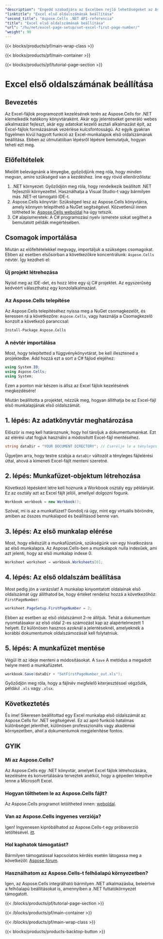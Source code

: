 ```yaml
---
"description": "Engedd szabadjára az Excelben rejlő lehetőségeket az Aspose.Cells for .NET segítségével. Tanuld meg, hogyan állíthatod be könnyedén az első oldalszámot a munkalapjaidban ebből az átfogó útmutatóból."
"linktitle": "Excel első oldalszámának beállítása"
"second_title": "Aspose.Cells .NET API-referencia"
"title": "Excel első oldalszámának beállítása"
"url": "/hu/net/excel-page-setup/set-excel-first-page-number/"
"weight": 90
---
```


{{< blocks/products/pf/main-wrap-class >}}

{{< blocks/products/pf/main-container >}}

{{< blocks/products/pf/tutorial-page-section >}}

# Excel első oldalszámának beállítása

## Bevezetés

Az Excel-fájlok programozott kezelésének terén az Aspose.Cells for .NET kiemelkedik hatékony könyvtáraként. Akár egy jelentéseket generáló webes alkalmazást fejleszt, akár egy adatokat kezelő asztali alkalmazást épít, az Excel-fájlok formázásának vezérlése kulcsfontosságú. Az egyik gyakran figyelmen kívül hagyott funkció az Excel-munkalapok első oldalszámának beállítása. Ebben az útmutatóban lépésről lépésre bemutatjuk, hogyan teheti ezt meg.

## Előfeltételek

Mielőtt belevágnánk a lényegbe, győződjünk meg róla, hogy minden megvan, amire szükséged van a kezdéshez. Íme egy rövid ellenőrzőlista:

1. .NET környezet: Győződjön meg róla, hogy rendelkezik beállított .NET fejlesztői környezettel. Használhatja a Visual Studio-t vagy bármilyen más .NET-et támogató IDE-t.
2. Aspose.Cells könyvtár: Szükséged lesz az Aspose.Cells könyvtárra, amely könnyen telepíthető a NuGet segítségével. Közvetlenül innen töltheted le: [Aspose.Cells weboldal](https://releases.aspose.com/cells/net/) ha úgy tetszik.
3. C# alapismeretek: A C# programozási nyelv ismerete sokat segíthet a bemutatott példák megértésében.

## Csomagok importálása

Miután az előfeltételekkel megvagy, importáljuk a szükséges csomagokat. Ebben az esetben elsősorban a következőkre koncentrálunk: `Aspose.Cells` névtér. Így kezdheti el:

### Új projekt létrehozása

Nyisd meg az IDE-det, és hozz létre egy új C# projektet. Az egyszerűség kedvéért választhatsz egy konzolalkalmazást.

### Az Aspose.Cells telepítése

Az Aspose.Cells telepítéséhez nyissa meg a NuGet csomagkezelőt, és keressen rá a következőre: `Aspose.Cells`, vagy használja a Csomagkezelő konzolt a következő paranccsal:

```bash
Install-Package Aspose.Cells
```

### A névtér importálása

Most, hogy telepítetted a függvénykönyvtárat, be kell illesztened a projektedbe. Add hozzá ezt a sort a C# fájlod elejéhez:

```csharp
using System.IO;
using Aspose.Cells;
using System;
```

Ezen a ponton már készen is állsz az Excel fájlok kezelésének megkezdésére!

Miután beállította a projektet, nézzük meg, hogyan állíthatja be az Excel-fájl első munkalapjának első oldalszámát.

## 1. lépés: Az adatkönyvtár meghatározása

Először is meg kell határoznunk, hogy hol tároljuk a dokumentumainkat. Ezt az elérési utat fogjuk használni a módosított Excel-fájl mentéséhez.

```csharp
string dataDir = "YOUR DOCUMENT DIRECTORY"; // Cserélje le a tényleges elérési útra
```

Ügyeljen arra, hogy testre szabja a `dataDir` változót a tényleges fájlelérési úttal, ahová a kimeneti Excel-fájlt menteni szeretné.

## 2. lépés: Munkafüzet-objektum létrehozása

Következő lépésként létre kell hoznunk a Workbook osztály egy példányát. Ez az osztály azt az Excel fájlt jelöli, amellyel dolgozni fogunk.

```csharp
Workbook workbook = new Workbook();
```

Szóval, mi is az a munkafüzet? Gondolj rá úgy, mint egy virtuális bőröndre, amiben az összes munkalapod és beállításod benne van.

## 3. lépés: Az első munkalap elérése

Most, hogy elkészült a munkafüzetünk, szükségünk van egy hivatkozásra az első munkalapra. Az Aspose.Cells-ben a munkalapok nulla indexűek, ami azt jelenti, hogy az első munkalap indexe 0.

```csharp
Worksheet worksheet = workbook.Worksheets[0];
```

## 4. lépés: Az első oldalszám beállítása

Most pedig jön a varázslat! A munkalap kinyomtatott oldalainak első oldalszámát úgy állíthatod be, hogy értéket rendelsz hozzá a következőhöz: `FirstPageNumber`:

```csharp
worksheet.PageSetup.FirstPageNumber = 2;
```

Ebben az esetben az első oldalszámot 2-re állítjuk. Tehát a dokumentum nyomtatásakor az első oldal 2-es számozást kap az alapértelmezett 1 helyett. Ez különösen hasznos azoknál a jelentéseknél, amelyeknek a korábbi dokumentumok oldalszámozását kell folytatniuk.

## 5. lépés: A munkafüzet mentése

Végül itt az ideje menteni a módosításokat. A `Save` A metódus a megadott helyre menti a munkafüzetet.

```csharp
workbook.Save(dataDir + "SetFirstPageNumber_out.xls");
```

Győződjön meg róla, hogy a fájlnév megfelelő kiterjesztéssel végződik, például `.xls` vagy `.xlsx`.

## Következtetés

És íme! Sikeresen beállítottad egy Excel munkalap első oldalszámát az Aspose.Cells for .NET segítségével. Ez az apró funkció hatalmas különbséget jelenthet, különösen professzionális vagy akadémiai környezetben, ahol a dokumentumok megjelenítése fontos.

## GYIK

### Mi az Aspose.Cells?
Az Aspose.Cells egy .NET könyvtár, amelyet Excel fájlok létrehozására, kezelésére és konvertálására terveztek anélkül, hogy a gépeden telepítve lenne a Microsoft Excel.

### Hogyan tölthetem le az Aspose.Cells fájlt?
Az Aspose.Cells programot letöltheted innen: [weboldal](https://releases.aspose.com/cells/net/).

### Van az Aspose.Cells ingyenes verziója?
Igen! Ingyenesen kipróbálhatod az Aspose.Cells-t egy próbaverzió letöltésével. [itt](https://releases.aspose.com/).

### Hol kaphatok támogatást?
Bármilyen támogatással kapcsolatos kérdés esetén látogassa meg a következőt: [Aspose fórum](https://forum.aspose.com/c/cells/9).

### Használhatom az Aspose.Cells-t felhőalapú környezetben?
Igen, az Aspose.Cells integrálható bármilyen .NET alkalmazásba, beleértve a felhőalapú beállításokat is, amennyiben a .NET futtatókörnyezet támogatott.

{{< /blocks/products/pf/tutorial-page-section >}}

{{< /blocks/products/pf/main-container >}}

{{< /blocks/products/pf/main-wrap-class >}}

{{< blocks/products/products-backtop-button >}}